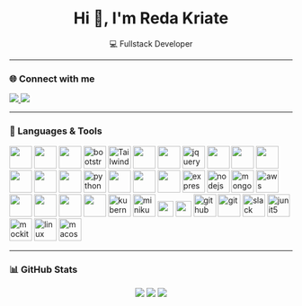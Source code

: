 <h1 align="center">Hi 👋, I'm Reda Kriate</h1>
<p align="center">💻 Fullstack Developer </p>

---

### 🌐 Connect with me

<p align="left">
  <a href="https://www.linkedin.com/in/reda-kriate-bb4665333/" target="_blank">
    <img src="https://img.shields.io/badge/LinkedIn-0077B5?logo=linkedin&logoColor=white&style=for-the-badge" />
  </a>
  <a href="https://www.instagram.com/reda_kriate/" target="_blank">
    <img src="https://img.shields.io/badge/Instagram-E4405F?logo=instagram&logoColor=white&style=for-the-badge" />
  </a>
</p>

---

### 🧠 Languages & Tools

<p align="left">
  <!-- Langages -->
  <img src="https://cdn.jsdelivr.net/gh/devicons/devicon/icons/html5/html5-original.svg" width="40" />
    <img src="https://cdn.jsdelivr.net/gh/devicons/devicon/icons/css3/css3-original.svg" width="40" />
    <img src="https://cdn.jsdelivr.net/gh/devicons/devicon/icons/sass/sass-original.svg" width="40" />
  <!-- Bootstrap -->
<img src="https://cdn.jsdelivr.net/gh/devicons/devicon/icons/bootstrap/bootstrap-original.svg" alt="bootstrap" width="40" height="40"/>
<img src="https://unpkg.com/simple-icons@v10/icons/tailwindcss.svg" width="40" height="40" alt="Tailwind CSS"/>
  <img src="https://cdn.jsdelivr.net/gh/devicons/devicon/icons/java/java-original.svg" width="40" />
    <img src="https://cdn.jsdelivr.net/gh/devicons/devicon/icons/spring/spring-original.svg" width="40" />
  <!-- jQuery -->
<img src="https://cdn.jsdelivr.net/gh/devicons/devicon/icons/jquery/jquery-original.svg" alt="jquery" width="40" height="40"/>


  <img src="https://cdn.jsdelivr.net/gh/devicons/devicon/icons/c/c-original.svg" width="40" />
  <img src="https://cdn.jsdelivr.net/gh/devicons/devicon/icons/cplusplus/cplusplus-original.svg" width="40" />
  <img src="https://cdn.jsdelivr.net/gh/devicons/devicon/icons/csharp/csharp-original.svg" width="40" />
  <img src="https://cdn.jsdelivr.net/gh/devicons/devicon/icons/php/php-original.svg" width="40" />
  <img src="https://cdn.jsdelivr.net/gh/devicons/devicon/icons/javascript/javascript-original.svg" width="40" />
  <img src="https://cdn.jsdelivr.net/gh/devicons/devicon/icons/typescript/typescript-original.svg" width="40" />
  <!-- Python -->
<img src="https://cdn.jsdelivr.net/gh/devicons/devicon/icons/python/python-original.svg" alt="python" width="40" height="40"/>
  <!-- Frameworks -->
  <img src="https://cdn.jsdelivr.net/gh/devicons/devicon/icons/react/react-original.svg" width="40" />
  <img src="https://cdn.jsdelivr.net/gh/devicons/devicon/icons/angularjs/angularjs-original.svg" width="40" />
  <img src="https://cdn.jsdelivr.net/gh/devicons/devicon/icons/nextjs/nextjs-original.svg" width="40" />
  <!-- Express.js -->
<img src="https://cdn.jsdelivr.net/gh/devicons/devicon/icons/express/express-original.svg" alt="express" width="40" height="40"/>

<!-- Node.js -->
<img src="https://cdn.jsdelivr.net/gh/devicons/devicon/icons/nodejs/nodejs-original.svg" alt="nodejs" width="40" height="40"/>

<!-- MongoDB -->
<img src="https://cdn.jsdelivr.net/gh/devicons/devicon/icons/mongodb/mongodb-original.svg" alt="mongodb" width="40" height="40"/>

<!-- AWS -->
<img src="https://www.logo.wine/a/logo/Amazon_Web_Services/Amazon_Web_Services-Logo.wine.svg" alt="aws" width="40" height="40"/>
  <!-- Databases -->
  <img src="https://cdn.jsdelivr.net/gh/devicons/devicon/icons/postgresql/postgresql-original.svg" width="40" />
  <img src="https://cdn.jsdelivr.net/gh/devicons/devicon/icons/mysql/mysql-original.svg" width="40" />
  <img src="https://cdn.jsdelivr.net/gh/devicons/devicon/icons/oracle/oracle-original.svg" width="40" />
    <img src="https://cdn.jsdelivr.net/gh/devicons/devicon/icons/docker/docker-original.svg" width="40" />
    <!-- Kubernetes -->
<img src="https://cdn.jsdelivr.net/gh/devicons/devicon/icons/kubernetes/kubernetes-plain.svg" alt="kubernetes" width="40" height="40"/>
<!-- Minikube -->
<img src="https://miro.medium.com/v2/resize:fit:800/format:webp/0*KzqL3xqmXzV5PPjX.png" alt="minikube" width="40" height="40"/>



  <img src="https://img.shields.io/badge/SQL%20Server-CC2927?logo=microsoftsqlserver&logoColor=white&style=for-the-badge" height="28" />

  <!-- DevOps -->
  <img src="https://img.shields.io/badge/Flyway-CC342D?logo=flyway&logoColor=white&style=for-the-badge" height="28" />
<!-- GitHub -->
<img src="https://cdn.jsdelivr.net/gh/devicons/devicon/icons/github/github-original.svg" alt="github" width="40" height="40"/>

<!-- Git -->
<img src="https://cdn.jsdelivr.net/gh/devicons/devicon/icons/git/git-original.svg" alt="git" width="40" height="40"/>
<!-- Slack -->
<img src="https://cdn.jsdelivr.net/gh/devicons/devicon/icons/slack/slack-original.svg" alt="slack" width="40" height="40"/>

  <img src="https://junit.org/junit5/assets/img/junit5-logo.png" alt="junit5" width="40" height="40"/>
  <!-- Mockito -->
<img src="https://mkyong.com/wp-content/uploads/2016/06/mockito-logo.png" alt="mockito" width="40" height="40"/>
  <!-- Linux -->
<img src="https://cdn.jsdelivr.net/gh/devicons/devicon/icons/linux/linux-original.svg" alt="linux" width="40" height="40"/>

<!-- macOS -->
<img src="https://cdn.jsdelivr.net/gh/devicons/devicon/icons/apple/apple-original.svg" alt="macos" width="40" height="40"/>
</p>








<!-- JUnit5 -->


<!-- Mockito -->











---

### 📊 GitHub Stats

<p align="center">
  <img src="https://github-readme-stats.vercel.app/api?username=Reda-Kriate&show_icons=true&theme=tokyonight&count_private=true&hide=issues" />
  <img src="https://github-readme-stats.vercel.app/api/top-langs/?username=Reda-Kriate&layout=compact&theme=tokyonight&langs_count=10" />
  <img src="https://streak-stats.demolab.com?user=Reda-Kriate&theme=tokyonight" />
</p>


